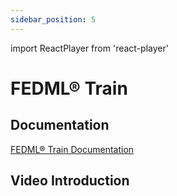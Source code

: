 ```yaml
---
sidebar_position: 5
---
```


import ReactPlayer from 'react-player'

# FEDML® Train

## Documentation
[FEDML® Train Documentation](./../train/index.md)

## Video Introduction
<ReactPlayer playing controls url='https://fedml.ai/video/train.mp4' width="100%" height="528px"/>



